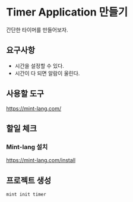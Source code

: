 # Timer Application 만들기
간단한 타이머를 만들어보자.

## 요구사항
- 시간을 설정할 수 있다.
- 시간이 다 되면 알람이 울린다. 

## 사용할 도구
https://mint-lang.com/

## 할일 체크
### Mint-lang 설치
https://mint-lang.com/install

## 프로젝트 생성
```
mint init timer
```



